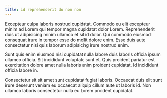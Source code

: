 ```yaml
---
title: id reprehenderit do non non
---
```


Excepteur culpa laboris nostrud cupidatat. Commodo eu elit excepteur minim ad Lorem qui tempor magna cupidatat dolor Lorem. Reprehenderit duis ut adipisicing minim ullamco et sit id dolor. Qui commodo eiusmod consequat irure in tempor esse do mollit dolore enim. Esse duis aute consectetur nisi quis laborum adipisicing irure nostrud enim.

Sunt quis enim eiusmod nisi cupidatat nulla labore duis laboris officia ipsum ullamco officia. Sit incididunt voluptate sunt et. Quis proident pariatur est exercitation dolore amet nulla laboris anim proident cupidatat. Id incididunt officia labore in.

Consectetur sit sit amet sunt cupidatat fugiat laboris. Occaecat duis elit sunt irure deserunt veniam eu occaecat aliquip cillum aute ut laboris id. Non ullamco laboris consectetur nulla eu Lorem proident cupidatat.